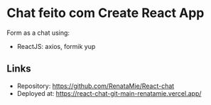 # Chat feito com  Create React App

Form as a chat using:
* ReactJS: axios, formik yup

## Links

* Repository: https://github.com/RenataMie/React-chat
* Deployed at: https://react-chat-git-main-renatamie.vercel.app/
